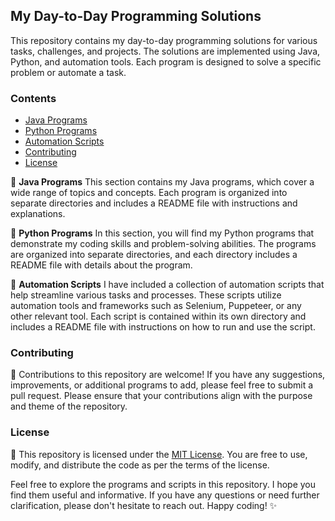 ## My Day-to-Day Programming Solutions

This repository contains my day-to-day programming solutions for various tasks, challenges, and projects. The solutions are implemented using Java, Python, and automation tools. Each program is designed to solve a specific problem or automate a task.

### Contents
- [Java Programs](#java-programs)
- [Python Programs](#python-programs)
- [Automation Scripts](#automation-scripts)
- [Contributing](#contributing)
- [License](#license)

🔗 **Java Programs**
This section contains my Java programs, which cover a wide range of topics and concepts. Each program is organized into separate directories and includes a README file with instructions and explanations.

🔗 **Python Programs**
In this section, you will find my Python programs that demonstrate my coding skills and problem-solving abilities. The programs are organized into separate directories, and each directory includes a README file with details about the program.

🔗 **Automation Scripts**
I have included a collection of automation scripts that help streamline various tasks and processes. These scripts utilize automation tools and frameworks such as Selenium, Puppeteer, or any other relevant tool. Each script is contained within its own directory and includes a README file with instructions on how to run and use the script.

### Contributing
🤝 Contributions to this repository are welcome! If you have any suggestions, improvements, or additional programs to add, please feel free to submit a pull request. Please ensure that your contributions align with the purpose and theme of the repository.

### License
📄 This repository is licensed under the [MIT License](LICENSE). You are free to use, modify, and distribute the code as per the terms of the license.

Feel free to explore the programs and scripts in this repository. I hope you find them useful and informative. If you have any questions or need further clarification, please don't hesitate to reach out. Happy coding! ✨
